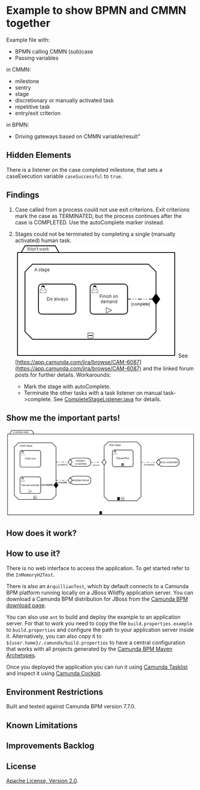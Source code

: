 # Example to show BPMN and CMMN together

Example file with:

- BPMN calling CMMN (sub)case
- Passing variables

in CMMN:
- milestone
- sentry
- stage
- discretionary or manually activated task
- repetitive task
- entry/exit criterion

in BPMN:
- Driving gateways based on CMMN variable/result"

## Hidden Elements

There is a listener on the case completed milestone, that sets a caseExecution variable `caseSuccessful` to `true`.

## Findings

1. Case called from a process could not use exit criterions.
Exit criterions mark the case as TERMINATED, but the process continues after the case is COMPLETED. Use the autoComplete marker instead.

2. Stages could not be terminated by completing a single (manually activated) human task.
![case diagram](documentation/exit-stage-on-task-completion.png)
See [https://app.camunda.com/jira/browse/CAM-6087](https://app.camunda.com/jira/browse/CAM-6087) and the linked forum posts for further details.
Workarounds: 
	- Mark the stage with autoComplete.
	- Terminate the other tasks with a task listener on manual task->complete. See [CompleteStageListener.java](src/main/java/com/camunda/consulting/bpmn_cmmn_example/CompleteStageListener.java) for details.

## Show me the important parts!
![BPMN Process](src/main/resources/exampleCase.png)

## How does it work?

## How to use it?
There is no web interface to access the application.
To get started refer to the `InMemoryH2Test`.

There is also an `ArquillianTest`, which by default connects to a
Camunda BPM platform running locally on a JBoss Wildfly application server.
You can download a Camunda BPM distribution for JBoss from the
[Camunda BPM download page](http://camunda.org/download/).

You can also use `ant` to build and deploy the example to an application server.
For that to work you need to copy the file `build.properties.example` to `build.properties`
and configure the path to your application server inside it.
Alternatively, you can also copy it to `${user.home}/.camunda/build.properties`
to have a central configuration that works with all projects generated by the
[Camunda BPM Maven Archetypes](http://docs.camunda.org/latest/guides/user-guide/#process-applications-maven-project-templates-archetypes).

Once you deployed the application you can run it using
[Camunda Tasklist](http://docs.camunda.org/latest/guides/user-guide/#tasklist)
and inspect it using
[Camunda Cockpit](http://docs.camunda.org/latest/guides/user-guide/#cockpit).

## Environment Restrictions
Built and tested against Camunda BPM version 7.7.0.

## Known Limitations

## Improvements Backlog

## License
[Apache License, Version 2.0](http://www.apache.org/licenses/LICENSE-2.0).

<!-- HTML snippet for index page
  <tr>
    <td><img src="snippets/bpmn-cmmn-example/src/main/resources/process.png" width="100"></td>
    <td><a href="snippets/bpmn-cmmn-example">Camunda BPM Process Application</a></td>
    <td>A Process Application for [Camunda BPM](http://docs.camunda.org).</td>
  </tr>
-->
<!-- Tweet
New @CamundaBPM example: Camunda BPM Process Application - A Process Application for [Camunda BPM](http://docs.camunda.org). https://github.com/camunda/camunda-consulting/tree/master/snippets/bpmn-cmmn-example
-->
